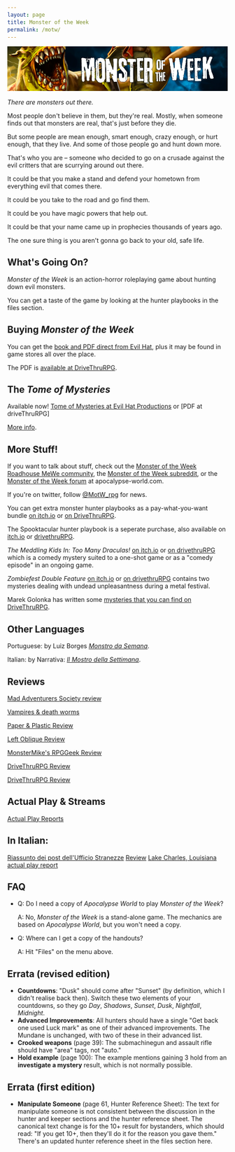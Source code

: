 ```yaml
---
layout: page
title: Monster of the Week
permalink: /motw/
---
```

![Monster of the Week](/images/MOTW-Page-Header.jpg)

*There are monsters out there.*
    
Most people don't believe in them, but they're real. Mostly, when someone finds out that monsters are real, that's just before they die.

But some people are mean enough, smart enough, crazy enough, or hurt enough, that they live. And some of those people go and hunt down more.

That's who you are – someone who decided to go on a crusade against the evil critters that are scurrying around out there.

It could be that you make a stand and defend your hometown from everything evil that comes there.

It could be you take to the road and go find them.

It could be you have magic powers that help out.

It could be that your name came up in prophecies thousands of years ago.

The one sure thing is you aren't gonna go back to your old, safe life.

What's Going On?
----------------
_Monster of the Week_ is an action-horror roleplaying game about hunting down evil monsters.

You can get a taste of the game by looking at the hunter playbooks in the files section.

Buying _Monster of the Week_
-----------------------
You can get the [book and PDF direct from Evil Hat](https://www.evilhat.com/store/index.php?main_page=advanced_search_result&search_in_description=1&keyword=Monster+of+the+Week&x=0&y=0), plus it may be found in game stores all over the place.

The PDF is [available at DriveThruRPG](http://drivethrurpg.com/product/143518/Monster-of-the-Week?affiliate_id=44653).

The _Tome of Mysteries_
---------------------
Available now! [Tome of Mysteries at Evil Hat Productions](https://www.evilhat.com/home/monster-of-the-week-tome-of-mysteries/) or [PDF at driveThruRPG]

[More info](/tome_of_mysteries).

More Stuff!
--------------------
If you want to talk about stuff, check out the [Monster of the Week Roadhouse MeWe community](https://mewe.com/join/monster_of_the_week_roadhouse), the [Monster of the Week subreddit](https://www.reddit.com/r/monsteroftheweek/), or the [Monster of the Week forum](http://apocalypse-world.com/forums/index.php?board=33.0) at apocalypse-world.com.

If you're on twitter, follow [@MotW_rpg](https://twitter.com/MotW_rpg) for news.

You can get extra monster hunter playbooks as a pay-what-you-want bundle [on itch.io](https://genericgames.itch.io/monster-of-the-week-reinforcements) or [on DriveThruRPG](http://rpg.drivethrustuff.com/product/130278/Monster-of-the-Week-Reinforcements?affiliate_id=44653). 

The Spooktacular hunter playbook is a seperate purchase, also available on [itch.io](https://genericgames.itch.io/the-spooktacular) or [drivethruRPG](https://www.drivethrurpg.com/product/319973/The-Spooktacular).

_The Meddling Kids In: Too Many Draculas!_ [on itch.io](https://genericgames.itch.io/the-meddling-kids-in-too-many-draculas) or [on drivethruRPG](http://drivethrurpg.com/product/141243/The-Meddling-Kids-In-Too-Many-Draculas?affiliate_id=44653) which is a comedy mystery suited to a one-shot game or as a "comedy episode" in an ongoing game.

_Zombiefest Double Feature_ [on itch.io](https://genericgames.itch.io/zombiefest-double-feature) or [on drivethruRPG](https://www.drivethrurpg.com/product/287048/Zombiefest-Double-Feature) contains two  mysteries dealing with undead unpleasantness during a metal festival. 

Marek Golonka has written some [mysteries that you can find on DriveThruRPG](https://www.drivethrurpg.com/browse.php?keywords=monster+of+the+week+marek+golonka).

Other Languages
---------------
Portuguese: by Luiz Borges [_Monstro da Semana_](https://monstrodasemana.wordpress.com/).

Italian: by Narrativa: [_Il Mostro della Settimana_](http://www.narrattiva.it/giochi/il-mostro-della-settimana).

Reviews
-------
[Mad Adventurers Society review](http://www.madadventurers.com/finding-the-fun-monster-of-the-week/)

[Vampires & death worms](http://rpggeek.com/thread/828155/hunting-vampires-mongolian-death-worms-and-terrors)

[Paper & Plastic Review](http://atoolongurl.blogspot.it/2012/09/review-monster-of-week.html)

[Left Oblique Review](http://leftoblique.net/news/show_article.php?index=2643)

[MonsterMike's RPGGeek Review](http://rpggeek.com/thread/952218/monster-of-the-week-i-read-this-book-and-now-i-h)

[DriveThruRPG Review](http://rpg.drivethrustuff.com/product_reviews_info.php?&reviews_id=94640&products_id=108308)

[DriveThruRPG Review](http://rpg.drivethrustuff.com/product_reviews_info.php?&reviews_id=88303&products_id=108308)

Actual Play & Streams
---------------------

[Actual Play Reports](/motw_actual_plays)


In Italian:
-----------

[Riassunto dei post dell'Ufficio Stranezze](http://elementifiniti.blogspot.it/2013/07/riassunto-dei-post-dellufficio-stranezze.html)
[Review](http://gdroggi.blogspot.it/2012/08/recensione-monster-of-week.html)
[Lake Charles, Louisiana actual play report](http://www.gentechegioca.it/smf/index.php/topic,7867.0.html)

FAQ
---

* Q: Do I need a copy of *Apocalypse World* to play *Monster of the Week*?

  A: No, *Monster of the Week* is a stand-alone game. The mechanics are based on *Apocalypse World*, but you won't need a copy.

* Q: Where can I get a copy of the handouts?

  A: Hit "Files" on the menu above.


Errata (revised edition)
----------------------

* **Countdowns**: "Dusk" should come after "Sunset" (by definition, which I didn't realise back then). Switch these two elements of your countdowns, so they go *Day*, *Shadows*, *Sunset*, *Dusk*, *Nightfall*, *Midnight*.
* **Advanced Improvements**: All hunters should have a single "Get back one used Luck mark" as one of their advanced improvements. The Mundane is unchanged, with two of these in their advanced list.
* **Crooked weapons** (page 39): The submachinegun and assault rifle should have "area" tags, not "auto."
* **Hold example** (page 100): The example mentions gaining 3 hold from an **investigate a mystery** result, which is not normally possible. 

Errata (first edition)
----------------------

* **Manipulate Someone** (page 61, Hunter Reference Sheet): The text for manipulate someone is not consistent between the discussion in the hunter and keeper sections and the hunter reference sheet. The canonical text change is for the 10+ result for bystanders, which should read: "If you get 10+, then they'll do it for the reason you gave them." There's an updated hunter reference sheet in the files section here.